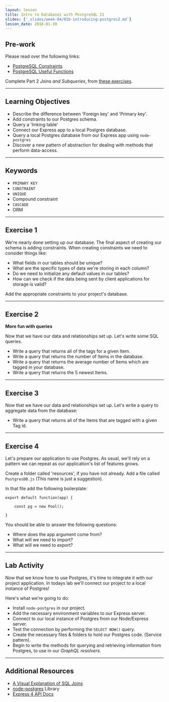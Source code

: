```yaml
---
layout: lesson
title: Intro to Databases with PostgreSQL II
slides: ['_slides/week-04/01b-introducing-postgres2.md']
lesson_date: 2018-01-30
---
```


## Pre-work

Please read over the following links:

* [PostgreSQL Constraints](https://www.tutorialspoint.com/postgresql/postgresql_constraints.htm)
* [PostgreSQL Useful Functions](https://www.tutorialspoint.com/postgresql/postgresql_useful_functions.htm)

Complete Part 2 _Joins and Subqueries_, from [these exercises](https://pgexercises.com/questions/joins/).

---

## Learning Objectives

* Describe the difference between 'Foreign key' and 'Primary key'.
* Add constraints to our Postgres schema.
* Query a 'linking table'
* Connect our Express app to a local Postgres database.
* Query a local Postgres database from our Express app using `node-postgres`
* Discover a new pattern of abstraction for dealing with methods that perform data-access.

---

## Keywords

* `PRIMARY KEY`
* `CONSTRAINT`
* `UNIQUE`
* Compound constraint
* `CASCADE`
* ORM

---

## Exercise 1

We're nearly done setting up our database. The final aspect of creating our schema is adding constraints.
When creating constraints we need to consider things like:

* What fields in our tables should be unique?
* What are the specific types of data we're storing in each column?
* Do we need to initialize any default values in our tables?
* How can we check if the data being sent by client applications for storage is valid?

Add the appropriate constraints to your project's database.

---

## Exercise 2

**More fun with queries**

Now that we have our data and relationships set up. Let's write some SQL queries.

* Write a query that returns all of the tags for a given Item.
* Write a query that returns the number of Items in the database.
* Write a query that returns the average number of Items which are tagged in your database.
* Write a query that returns the 5 newest Items.

---

## Exercise 3

Now that we have our data and relationships set up. Let's write a query to aggregate data from the database:

* Write a query that returns all of the Items that are tagged with a given Tag id.

---

## Exercise 4

Let's prepare our application to use Postgres. As usual, we'll rely on a pattern we can repeat as our
application's list of features grows.

Create a folder called 'resources', if you have not already. Add a file called `PostgresDB.js` (This name is just a suggestion).

In that file add the following boilerplate:

```
export default function(app) {

    const pg = new Pool();

}
```

You should be able to answer the following questions:

* Where does the app argument come from?
* What will we need to import?
* What will we need to export?

---

## Lab Activity

Now that we know how to use Postgres, it's time to integrate it with our project application.
In todays lab we'll connect our project to a local instance of Postgres!

Here's what we're going to do:

* Install `node-postgres` in our project.
* Add the necessary environment variables to our Express server.
* Connect to our local instance of Postgres from our Node/Express server.
* Test the connection by performing the `SELECT NOW()` query.
* Create the necessary files & folders to hold our Postgres code. (Service pattern).
* Begin to write the methods for querying and retrieving information from Postgres, to use in our _GraphQL resolvers._

---

## Additional Resources

* [A Visual Explanation of SQL Joins](https://blog.codinghorror.com/a-visual-explanation-of-sql-joins/)
* [node-postgres](https://node-postgres.com/) Library
* [Express 4 API Docs](http://expressjs.com/tr/api.html)
